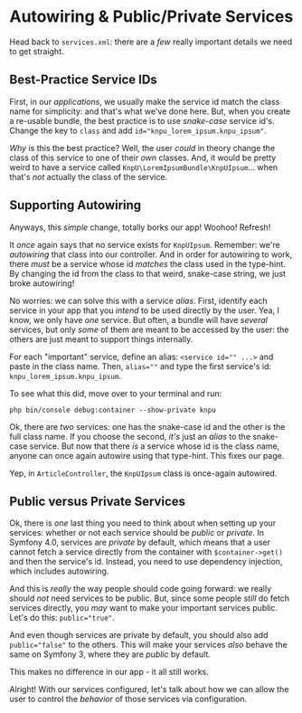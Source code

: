 # Autowiring & Public/Private Services

Head back to `services.xml`: there are a *few* really important details we need to
get straight.

## Best-Practice Service IDs

First, in our *applications*, we usually make the service id match the class name
for simplicity: and that's what we've done here. But, when you create a re-usable
bundle, the best practice is to use *snake-case* service id's. Change the key to
`class` and add `id="knpu_lorem_ipsum.knpu_ipsum"`.

*Why* is this the best practice? Well, the user *could* in theory change the class
of this service to one of their *own* classes. And, it would be pretty weird to have
a service called `KnpU\LoremIpsumBundle\KnpUIpsum`... when that's *not* actually
the class of the service.

## Supporting Autowiring

Anyways, this *simple* change, totally borks our app! Woohoo! Refresh!

It *once* again says that no service exists for `KnpUIpsum`. Remember: we're
*autowiring* that class into our controller. And in order for autowiring to work,
there *must* be a service whose id *matches* the class used in the type-hint. By
changing the id from the class to that weird, snake-case string, we just broke
autowiring!

No worries: we can solve this with a service *alias*. First, identify each service
in your app that you *intend* to be used directly by the user. Yea, I know, we only
have *one* service. But often, a bundle will have *several* services, but only *some*
of them are meant to be accessed by the user: the others are just meant to support
things internally.

For each "important" service, define an alias: `<service id="" ...>` and paste in
the class name. Then, `alias=""` and type the first service's id:
`knpu_lorem_ipsum.knpu_ipsum`.

To see what this did, move over to your terminal and run:

```terminal
php bin/console debug:container --show-private knpu
```

Ok, there are *two* services: one has the snake-case id and the other is the full
class name. If you choose the second, *it's* just an *alias* to the snake-case
service. But now that there *is* a service whose id is the class name, anyone can
once again autowire using that type-hint. This fixes our page.

Yep, in `ArticleController`, the `KnpUIpsum` class is once-again autowired.

## Public versus Private Services

Ok, there is *one* last thing you need to think about when setting up your services:
whether or not each service should be *public* or *private*. In Symfony 4.0, services
are *private* by default, which means that a user cannot fetch a service directly
from the container with `$container->get()` and then the service's id. Instead, you
need to use dependency injection, which includes autowiring.

And this is *really* the way people should code going forward: we really should
*not* need services to be public. But, since some people *still* do fetch services
directly, you *may* want to make your important services public. Let's do this: `public="true"`.

And even though services are private by default, you should also add `public="false"`
to the others. This will make your services *also* behave the same on Symfony 3,
where they are *public* by default.

This makes no difference in our app - it all still works.

Alright! With our services configured, let's talk about how we can allow the user
to control the *behavior* of those services via configuration.
